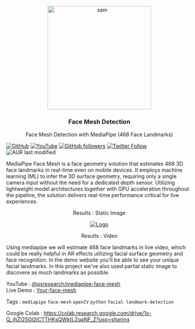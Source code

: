<p align="center">
  <a href="https://www.youtube.com/channel/UCX7oe66V8zyFpAJyMfPL9VA">
    <img src="https://github.com/qxresearch/Face-Mesh-Detection/blob/main/Images/i.png" alt="sam" width="280" height="280">
  </a>
  <h3 align="center">Face Mesh Detection</h3>
  <p align="center"> 
  Face Mesh Detection with MediaPipe (468 Face Landmarks)
  </p>
</p>


[![GitHub](https://img.shields.io/static/v1.svg?label=Collaborators&message=1&color=success&logo=github&style=social)](https://github.com/qxresearch/Simple-Harmonic-Motion/graphs/contributors)
[![YouTube](https://img.shields.io/static/v1.svg?label=YouTube&message=@qxresearch&color=grey&logo=youtube&style=flat&logoColor=white&colorA=critical)](https://www.youtube.com/channel/UCX7oe66V8zyFpAJyMfPL9VA)
[![GitHub followers](https://img.shields.io/github/followers/xiaowuc2?style=social)]("https://github.com/xiaowuc2")
  [![Twitter Follow](https://img.shields.io/twitter/follow/qxresearchAi?label=%40qxresearchAi&style=social)](https://twitter.com/qxresearchAi)
    <img alt="AUR last modified" src="https://img.shields.io/aur/last-modified/google-chrome">

MediaPipe Face Mesh is a face geometry solution that estimates 468 3D face landmarks in real-time even on mobile devices. It employs machine learning (ML) to infer the 3D surface geometry, requiring only a single camera input without the need for a dedicated depth sensor. Utilizing lightweight model architectures together with GPU acceleration throughout the pipeline, the solution delivers real-time performance critical for live experiences.

<p align="center">
  Results : Static Image
</p>

<p align="center">
  <a href="https://mediapipe.dev">
    <img src="https://github.com/qxresearch/Face-Mesh-Detection/blob/main/Images/j.png" alt="Logo">
  </a>
</p>

<p align="center">
  Results : Video
</p>


Using mediapipe we will estimate 468 face landmarks in live video, which could be really helpful in AR effects utilizing facial surface geometry and face recognition. In the demo website you'll be able to see your unique facial landmarks. In this project we've also used partial static image to discovere as much landmarks as possible.

YouTube : [@qxresearch/mediapipe-face-mesh]()
<br>
Live Demo : [Your-face-mesh]()

Tags : `mediapipe` `face-mesh` `openCV` `python` `facial-landmark-detection`

Google Colab : https://colab.research.google.com/drive/1o-Q_jhZI25Gl2lCTTHKsQWktLZgaNF_Z?usp=sharing
